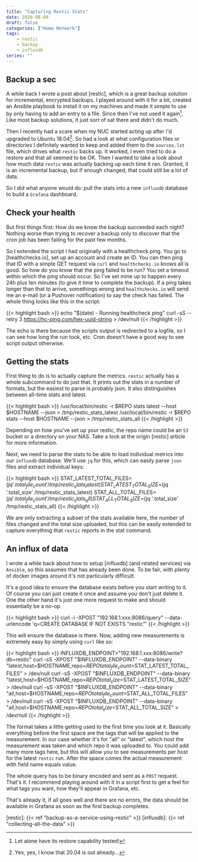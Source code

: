 ```yaml
---
title: "Capturing Restic Stats"
date: 2020-08-09
draft: false
categories: ["Home Network"]
tags:
    - restic
    - backup
    - influxdb
series: ""
---
```


## Backup a sec

A while back I wrote a post about [restic], which is a great backup solution for incremental, encrypted backups. I played around with it for a bit, created an Ansible playbook to install it on my machines and made it simple to use by only having to add an entry to a file. Since then I've not used it again[^tried]. Like most backup solutions, it just sort of sat there and didn't do much.

Then I recently had a scare when my NUC started acting up after I'd upgraded to Ubuntu 18.04[^20]. So had a look at what configuration files or directories I definitely wanted to keep and added them to the `sources.lst` file, which drives what `restic` backs up. It worked, I even tried to do a restore and that all seemed to be OK. Then I wanted to take a look about how much data `restic` was actually backing up each time it ran. Granted, it is an incremental backup, but if enough changed, that could still be a lot of data.

So I did what anyone would do: pull the stats into a new `influxdb` database to build a `Grafana` dashboard.

## Check your health

But first things first: How do we know the backup succeeded each night? Nothing worse than trying to recover a backup only to discover that the cron job has been failing for the past few months.

So I extended the script I had originally with a healthcheck ping. You go to [healthchecks.io], set up an account and create an ID. You can then ping that ID with a simple GET request via `curl` and `healthchecks.io` knows all is good. So how do you know that the ping failed to be run? You set a timeout within which the ping should occur. So I've set mine up to happen every 24h plus ten minutes (to give it time to complete the backup). If a ping takes longer than that to arrive, somethings wrong and `healthchecks.io` will send me an e-mail (or a Pushover notification) to say the check has failed. The whole thing looks like this in the script:

<!-- markdownlint-disable -->
{{< highlight bash >}}
echo "$(date) - Running healthcheck ping"
curl -sS --retry 3 https://hc-ping.com/hex-uuid-string > /dev/null
{{< /highlight >}}
<!-- markdownlint-restore-->

The echo is there because the scripts output is redirected to a logfile, so I can see how long the run took, etc. Cron doesn't have a good way to see script output otherwise.

## Getting the stats

First thing to do is to actually capture the metrics. `restic` actually has a whole subcommand to do just that. It prints out the stats in a number of formats, but the easiest to parse is probably json. It also distinguishes between all-time stats and latest.

<!-- markdownlint-disable -->
{{< highlight bash >}}
/usr/local/bin/restic -r $REPO stats latest --host $HOSTNAME --json > /tmp/restic_stats_latest
/usr/local/bin/restic -r $REPO stats        --host $HOSTNAME --json > /tmp/restic_stats_all
{{< /highlight >}}
<!-- markdownlint-restore-->

Depending on how you've set up your restic, the repo name could be an `S3` bucket or a directory on your NAS. Take a look at the origin [restic] article for more information.

Next, we need to parse the stats to be able to load individual metrics into our `influxdb` database. We'll use `jq` for this, which can easily parse `json` files and extract individual keys:

<!-- markdownlint-disable -->
{{< highlight bash >}}
STAT_LATEST_TOTAL_FILES=$(jq '.total_file_count' /tmp/restic_stats_latest)
STAT_LATEST_TOTAL_SIZE=$(jq '.total_size' /tmp/restic_stats_latest)
STAT_ALL_TOTAL_FILES=$(jq '.total_file_count' /tmp/restic_stats_all)
STAT_ALL_TOTAL_SIZE=$(jq '.total_size' /tmp/restic_stats_all)
{{< /highlight >}}
<!-- markdownlint-restore-->

We are only extracting a subset of the stats available here, the number of files changed and the total size uploaded, but this can be easily extended to capture everything that `restic` reports in the stat command.

## An influx of data

I wrote a while back about how to setup [influxdb] (and related services) via `Ansible`, so this assumes that has already been done. To be fair, with plenty of docker images around it's not particularly difficult.

It's a good idea to ensure the database exists before you start writing to it. Of course you can just create it once and assume you don't just delete it. One the other hand it's just one more request to make and should essentially be a no-op.

<!-- markdownlint-disable -->
{{< highlight bash >}}
curl -i -XPOST "192.168.1.xxx:8086/query" --data-urlencode 'q=CREATE DATABASE IF NOT EXISTS "restic"'
{{< /highlight >}}
<!-- markdownlint-restore-->

This will ensure the database is there. Now, adding new measurements is extremely easy by simply using `curl` like so:

<!-- markdownlint-disable -->
{{< highlight bash >}}
INFLUXDB_ENDPOINT="192.168.1.xxx:8086/write?db=restic"
curl -sS -XPOST "$INFLUXDB_ENDPOINT" --data-binary "latest,host=$HOSTNAME,repo=$REPO total_file_count=$STAT_LATEST_TOTAL_FILES" > /dev/null
curl -sS -XPOST "$INFLUXDB_ENDPOINT" --data-binary "latest,host=$HOSTNAME,repo=$REPO total_size=$STAT_LATEST_TOTAL_SIZE" > /dev/null
curl -sS -XPOST "$INFLUXDB_ENDPOINT" --data-binary "all,host=$HOSTNAME,repo=$REPO total_file_count=$STAT_ALL_TOTAL_FILES" > /dev/null
curl -sS -XPOST "$INFLUXDB_ENDPOINT" --data-binary "all,host=$HOSTNAME,repo=$REPO total_size=$STAT_ALL_TOTAL_SIZE" > /dev/null
{{< /highlight >}}
<!-- markdownlint-restore-->

The format takes a little getting used to the first time you look at it. Basically everything before the first space are the tags that will be applied to the measurement. In our case whether it's for "all" or "latest", which host the measurement was taken and which repo it was uploaded to. You could add many more tags here, but this will allow you to see measurements per host for the latest `restic` run. After the space comes the actual measurement with field name equals value.

The whole query has to be binary encoded and sent as a `POST` request. That's it. I recommend playing around with it in a script first to get a feel for what tags you want, how they'll appear in Grafana, etc.

That's already it, if all goes well and there are no errors, the data should be available in Grafana as soon as the first backup completes.

[restic]: {{< ref "backup-as-a-service-using-restic" >}}
[influxdb]: {{< ref "collecting-all-the-data" >}}
[^tried]: Let alone have its restore capability tested!
[^20]: Yes, yes, I know that 20.04 is out already...
